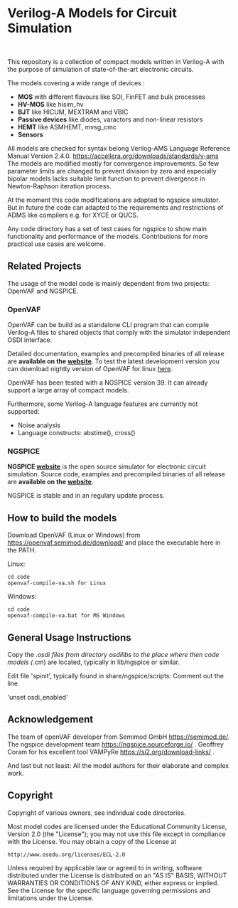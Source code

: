# Verilog-A Models for Circuit Simulation

<br>

This repository is a collection of compact models written in Verilog-A with the purpose of simulation of state-of-the-art electronic circuits.

The models covering a wide range of devices :

* **MOS** with different flavours like SOI, FinFET and bulk processes
* **HV-MOS** like hisim_hv
* **BJT** like HICUM, MEXTRAM and VBIC
* **Passive devices** like diodes, varactors and non-linear resistors
* **HEMT** like ASMHEMT, mvsg_cmc
* **Sensors**

All models are checked for syntax belong Verilog-AMS Language Reference Manual Version 2.4.0. https://accellera.org/downloads/standards/v-ams 
The models are modified mostly for convergence improvements.
So few parameter limits are changed to prevent division by zero and especially bipolar models lacks suitable limit function to prevent divergence in Newton-Raphson iteration process.

At the moment this code modifications are adapted to ngspice simulator. But in future the code can adapted to the requirements and restrictions of ADMS like compilers e.g. for XYCE or QUCS.

Any code directory has a set of test cases for ngspice to show main functionality and performance of the models. Contributions for more practical use cases are welcome.

## Related Projects

The usage of the model code is mainly dependent from two projects: OpenVAF and NGSPICE.

### OpenVAF

OpenVAF can be build as a standalone CLI program that can compile Verilog-A files to shared objects that comply with the simulator independent OSDI interface.

Detailed documentation, examples and precompiled binaries of all release are **available on the [website](https://openvaf.semimod.de)**. To test the latest development version you can download nightly version of OpenVAF for linux [here](https://openva.fra1.cdn.digitaloceanspaces.com/openvaf_devel_linux_amd64.tar.gz).

OpenVAF has been tested with a NGSPICE version 39. It can already support a large array of compact models.

Furthermore, some Verilog-A language features are currently not supported:

* Noise analysis
* Language constructs: abstime(), cross() 

### NGSPICE

**NGSPICE [website](https://ngspice.sourceforge.io/)** is the open source simulator for electronic circuit simulation. Source code, examples and precompiled binaries of all release are **available on the [website](https://sourceforge.net/projects/ngspice/)**.

NGSPICE is stable and in an regulary update process. 

## How to build the models

Download OpenVAF (Linux or Windows) from https://openvaf.semimod.de/download/ and place the executable here in the PATH.

Linux:
``` shell
cd code
openvaf-compile-va.sh for Linux
```
Windows:
``` shell
cd code
openvaf-compile-va.bat for MS Windows
```

## General Usage Instructions 

Copy the *.osdi files from directory osdilibs to the place where then code models (*.cm) are located, typically in lib/ngspice or similar.

Edit file 'spinit', typically found in share/ngspice/scripts: Comment out the line

'unset osdi_enabled'


## Acknowledgement

The team of openVAF developer from Semimod GmbH https://semimod.de/.
The ngspice development team https://ngspice.sourceforge.io/ .
Geoffrey Coram for his excellent tool VAMPyRe https://si2.org/download-links/ .

And last but not least: All the model authors for their elaborate and complex work.

## Copyright

Copyright of various owners, see individual code directories.

Most model codes are licensed under the
Educational Community License, Version 2.0 (the "License"); you may
not use this file except in compliance with the License. You may
obtain a copy of the License at

    http://www.osedu.org/licenses/ECL-2.0

Unless required by applicable law or agreed to in writing,
software distributed under the License is distributed on an "AS IS"
BASIS, WITHOUT WARRANTIES OR CONDITIONS OF ANY KIND, either express
or implied. See the License for the specific language governing
permissions and limitations under the License.